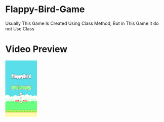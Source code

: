 # Flappy-Bird-Game
Usually This Game Is Created Using Class Method, But in This Game it do not Use Class 
# Video Preview
<img src="https://github.com/BryanAT11/Flappy-Bird-Game/blob/main/FlappyBird_No_Class.gif" width="100" />
